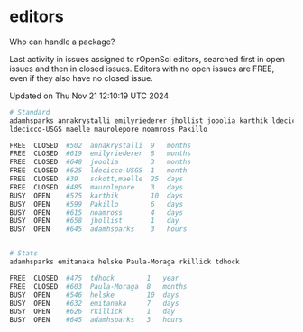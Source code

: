 # editors

Who can handle a package?

Last activity in issues assigned to rOpenSci editors, searched first in open
issues and then in closed issues. Editors with no open issues are FREE, even if
they also have no closed issue.


Updated on Thu Nov 21 12:10:19 UTC 2024

```bash
# Standard
adamhsparks annakrystalli emilyriederer jhollist jooolia karthik ldecicco
ldecicco-USGS maelle maurolepore noamross Pakillo

FREE  CLOSED  #502  annakrystalli  9   months
FREE  CLOSED  #619  emilyriederer  8   months
FREE  CLOSED  #648  jooolia        3   months
FREE  CLOSED  #625  ldecicco-USGS  1   month
FREE  CLOSED  #39   sckott,maelle  25  days
FREE  CLOSED  #485  maurolepore    3   days
BUSY  OPEN    #575  karthik        10  days
BUSY  OPEN    #599  Pakillo        6   days
BUSY  OPEN    #615  noamross       4   days
BUSY  OPEN    #658  jhollist       1   day
BUSY  OPEN    #645  adamhsparks    3   hours


# Stats
adamhsparks emitanaka helske Paula-Moraga rkillick tdhock

FREE  CLOSED  #475  tdhock        1   year
FREE  CLOSED  #603  Paula-Moraga  8   months
BUSY  OPEN    #546  helske        10  days
BUSY  OPEN    #632  emitanaka     7   days
BUSY  OPEN    #626  rkillick      1   day
BUSY  OPEN    #645  adamhsparks   3   hours
```
